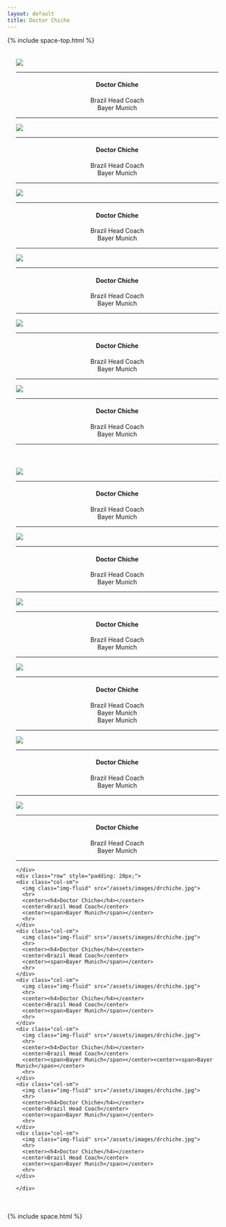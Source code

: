 ```yaml
---
layout: default
title: Doctor Chiche
---
```


  {% include space-top.html %}

<section>
  <div class="container">
    <div class="row" style="padding: 20px;">
      <div class="col-sm">
        <img class="img-fluid" src="/assets/images/drchiche.jpg">
        <hr>
        <center><h4>Doctor Chiche</h4></center>
        <center>Brazil Head Coach</center>
        <center><span>Bayer Munich</span></center>
        <hr>
      </div>
      <div class="col-sm">
        <img class="img-fluid" src="/assets/images/drchiche.jpg">
        <hr>
        <center><h4>Doctor Chiche</h4></center>
        <center>Brazil Head Coach</center>
        <center><span>Bayer Munich</span></center>
        <hr>
      </div>
      <div class="col-sm">
        <img class="img-fluid" src="/assets/images/drchiche.jpg">
        <hr>
        <center><h4>Doctor Chiche</h4></center>
        <center>Brazil Head Coach</center>
        <center><span>Bayer Munich</span></center>
        <hr>
      </div>
      <div class="col-sm">
        <img class="img-fluid" src="/assets/images/drchiche.jpg">
        <hr>
        <center><h4>Doctor Chiche</h4></center>
        <center>Brazil Head Coach</center>
        <center><span>Bayer Munich</span></center>
        <hr>
      </div>
      <div class="col-sm">
        <img class="img-fluid" src="/assets/images/drchiche.jpg">
        <hr>
        <center><h4>Doctor Chiche</h4></center>
        <center>Brazil Head Coach</center>
        <center><span>Bayer Munich</span></center>
        <hr>
      </div>
      <div class="col-sm">
        <img class="img-fluid" src="/assets/images/drchiche.jpg">
        <hr>
        <center><h4>Doctor Chiche</h4></center>
        <center>Brazil Head Coach</center>
        <center><span>Bayer Munich</span></center>
        <hr>
      </div>
    </div>
    <div class="row" style="padding: 20px;">
    <div class="col-sm">
      <img class="img-fluid" src="/assets/images/drchiche.jpg">
      <hr>
      <center><h4>Doctor Chiche</h4></center>
      <center>Brazil Head Coach</center>
      <center><span>Bayer Munich</span></center>
      <hr>
    </div>
    <div class="col-sm">
      <img class="img-fluid" src="/assets/images/drchiche.jpg">
      <hr>
      <center><h4>Doctor Chiche</h4></center>
      <center>Brazil Head Coach</center>
      <center><span>Bayer Munich</span></center>
      <hr>
    </div>
    <div class="col-sm">
      <img class="img-fluid" src="/assets/images/drchiche.jpg">
      <hr>
      <center><h4>Doctor Chiche</h4></center>
      <center>Brazil Head Coach</center>
      <center><span>Bayer Munich</span></center>
      <hr>
    </div>
    <div class="col-sm">
      <img class="img-fluid" src="/assets/images/drchiche.jpg">
      <hr>
      <center><h4>Doctor Chiche</h4></center>
      <center>Brazil Head Coach</center>
      <center><span>Bayer Munich</span></center><center><span>Bayer Munich</span></center>
      <hr>
    </div>
    <div class="col-sm">
      <img class="img-fluid" src="/assets/images/drchiche.jpg">
      <hr>
      <center><h4>Doctor Chiche</h4></center>
      <center>Brazil Head Coach</center>
      <center><span>Bayer Munich</span></center>
      <hr>
    </div>
    <div class="col-sm">
      <img class="img-fluid" src="/assets/images/drchiche.jpg">
      <hr>
      <center><h4>Doctor Chiche</h4></center>
      <center>Brazil Head Coach</center>
      <center><span>Bayer Munich</span></center>
      <hr>
    </div>

    </div>
    <div class="row" style="padding: 20px;">
    <div class="col-sm">
      <img class="img-fluid" src="/assets/images/drchiche.jpg">
      <hr>
      <center><h4>Doctor Chiche</h4></center>
      <center>Brazil Head Coach</center>
      <center><span>Bayer Munich</span></center>
      <hr>
    </div>
    <div class="col-sm">
      <img class="img-fluid" src="/assets/images/drchiche.jpg">
      <hr>
      <center><h4>Doctor Chiche</h4></center>
      <center>Brazil Head Coach</center>
      <center><span>Bayer Munich</span></center>
      <hr>
    </div>
    <div class="col-sm">
      <img class="img-fluid" src="/assets/images/drchiche.jpg">
      <hr>
      <center><h4>Doctor Chiche</h4></center>
      <center>Brazil Head Coach</center>
      <center><span>Bayer Munich</span></center>
      <hr>
    </div>
    <div class="col-sm">
      <img class="img-fluid" src="/assets/images/drchiche.jpg">
      <hr>
      <center><h4>Doctor Chiche</h4></center>
      <center>Brazil Head Coach</center>
      <center><span>Bayer Munich</span></center><center><span>Bayer Munich</span></center>
      <hr>
    </div>
    <div class="col-sm">
      <img class="img-fluid" src="/assets/images/drchiche.jpg">
      <hr>
      <center><h4>Doctor Chiche</h4></center>
      <center>Brazil Head Coach</center>
      <center><span>Bayer Munich</span></center>
      <hr>
    </div>
    <div class="col-sm">
      <img class="img-fluid" src="/assets/images/drchiche.jpg">
      <hr>
      <center><h4>Doctor Chiche</h4></center>
      <center>Brazil Head Coach</center>
      <center><span>Bayer Munich</span></center>
      <hr>
    </div>

    </div>
  </div>
</section>

  {% include space.html %}
